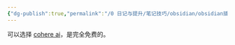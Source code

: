 ```yaml
---
{"dg-publish":true,"permalink":"/0 日记与提升/笔记技巧/obsidian/obsidian插件/第三方插件/AI插件/obsidian gpt/","title":"obsidian gpt"}
---
```



可以选择 [cohere ai](../../../../../../3%20计算机/创建、效率与技巧/AI/不同的ai/cohere%20ai.md)，是完全免费的。